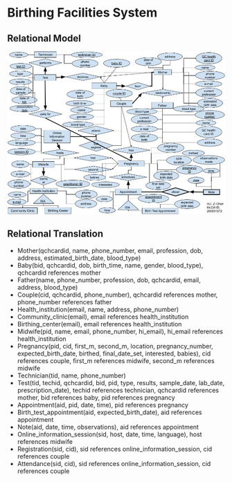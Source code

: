 # Birthing Facilities System

## Relational Model
<p align="center">
  <img src="Midwife ER.jpg">
</p>

## Relational Translation
* Mother(qchcardid, name, phone_number, email, profession, dob, address, estimated_birth_date, blood_type)
* Baby(bid, qchcardid, dob, birth_time, name, gender, blood_type), qchcardid references mother
* Father(name, phone_number, profession, dob, qchcardid, email, address, blood_type)
* Couple(cid, qchcardid, phone_number), qchcardid references mother, phone_number references father
* Health_institution(email, name, address, phone_number)
*	Community_clinic(email), email references health_institution
*	Birthing_center(email), email references health_institution
*	Midwife(pid, name, email, phone_number, hi_email), hi_email references health_institution
*	Pregnancy(pid, cid, first_m, second_m, location, pregnancy_number, expected_birth_date, birthed, final_date_set, interested, babies), cid references couple, first_m references midwife, second_m references midwife
*	Technician(tid, name, phone_number)
*	Test(tid, techid, qchcardid, bid, pid, type, results, sample_date, lab_date, prescription_date), techid references technician, qchcardid references mother, bid references baby, pid references pregnancy
*	Appointment(aid, pid, date, time), pid references pregnancy
*	Birth_test_appointment(aid, expected_birth_date), aid references appointment
*	Note(aid, date, time, observations), aid references appointment
*	Online_information_session(sid, host, date, time, language), host references midwife
*	Registration(sid, cid), sid references online_information_session, cid references couple
*	Attendance(sid, cid), sid references online_information_session, cid references couple



